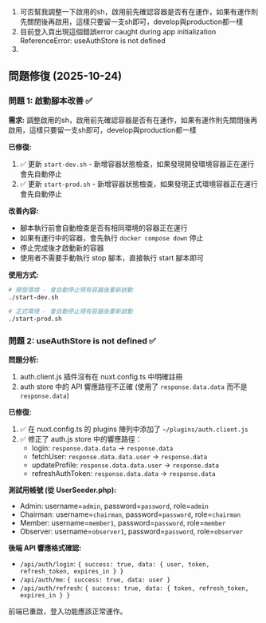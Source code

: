 1. 可否幫我調整一下啟用的sh，啟用前先確認容器是否有在運作，如果有運作則先關閉後再啟用，這樣只要留一支sh即可，develop與production都一樣
2. 目前登入頁出現這個錯誤error caught during app initialization ReferenceError: useAuthStore is not defined
3.

## 問題修復 (2025-10-24)

### 問題 1: 啟動腳本改善 ✅

**需求:**
調整啟用的sh，啟用前先確認容器是否有在運作，如果有運作則先關閉後再啟用，這樣只要留一支sh即可，develop與production都一樣

**已修復:**
1. ✅ 更新 `start-dev.sh` - 新增容器狀態檢查，如果發現開發環境容器正在運行會先自動停止
2. ✅ 更新 `start-prod.sh` - 新增容器狀態檢查，如果發現正式環境容器正在運行會先自動停止

**改善內容:**
- 腳本執行前會自動檢查是否有相同環境的容器正在運行
- 如果有運行中的容器，會先執行 `docker compose down` 停止
- 停止完成後才啟動新的容器
- 使用者不需要手動執行 stop 腳本，直接執行 start 腳本即可

**使用方式:**
```bash
# 開發環境 - 會自動停止現有容器後重新啟動
./start-dev.sh

# 正式環境 - 會自動停止現有容器後重新啟動
./start-prod.sh
```

### 問題 2: useAuthStore is not defined ✅

**問題分析:**
1. auth.client.js 插件沒有在 nuxt.config.ts 中明確註冊
2. auth store 中的 API 響應路徑不正確 (使用了 `response.data.data` 而不是 `response.data`)

**已修復:**
1. ✅ 在 nuxt.config.ts 的 plugins 陣列中添加了 `~/plugins/auth.client.js`
2. ✅ 修正了 auth.js store 中的響應路徑：
   - login: `response.data.data` → `response.data`
   - fetchUser: `response.data.data.user` → `response.data`
   - updateProfile: `response.data.data.user` → `response.data`
   - refreshAuthToken: `response.data.data` → `response.data`

**測試用帳號 (從 UserSeeder.php):**
- Admin: username=`admin`, password=`password`, role=`admin`
- Chairman: username=`chairman`, password=`password`, role=`chairman`
- Member: username=`member1`, password=`password`, role=`member`
- Observer: username=`observer1`, password=`password`, role=`observer`

**後端 API 響應格式確認:**
- `/api/auth/login`: `{ success: true, data: { user, token, refresh_token, expires_in } }`
- `/api/auth/me`: `{ success: true, data: user }`
- `/api/auth/refresh`: `{ success: true, data: { token, refresh_token, expires_in } }`

前端已重啟，登入功能應該正常運作。
